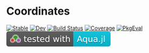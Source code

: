 # Coordinates

[![Stable](https://img.shields.io/badge/docs-stable-blue.svg)](https://abhro.github.io/Coordinates.jl/stable/)
[![Dev](https://img.shields.io/badge/docs-dev-blue.svg)](https://abhro.github.io/Coordinates.jl/dev/)
[![Build Status](https://github.com/abhro/Coordinates.jl/actions/workflows/CI.yml/badge.svg?branch=main)](https://github.com/abhro/Coordinates.jl/actions/workflows/CI.yml?query=branch%3Amain)
[![Coverage](https://codecov.io/gh/abhro/Coordinates.jl/branch/main/graph/badge.svg)](https://codecov.io/gh/abhro/Coordinates.jl)
[![PkgEval](https://JuliaCI.github.io/NanosoldierReports/pkgeval_badges/C/Coordinates.svg)](https://JuliaCI.github.io/NanosoldierReports/pkgeval_badges/C/Coordinates.html)
[![Aqua](https://raw.githubusercontent.com/JuliaTesting/Aqua.jl/master/badge.svg)](https://github.com/JuliaTesting/Aqua.jl)
